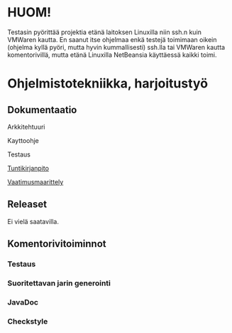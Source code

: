 # HUOM!
Testasin pyörittää projektia etänä laitoksen Linuxilla niin ssh.n kuin VMWaren kautta. En saanut itse ohjelmaa enkä testejä toimimaan oikein (ohjelma kyllä pyöri, mutta hyvin kummallisesti) ssh.lla tai VMWaren kautta komentorivillä, mutta etänä Linuxilla NetBeansia käyttäessä kaikki toimi. 


# Ohjelmistotekniikka, harjoitustyö

## Dokumentaatio
Arkkitehtuuri

Kayttoohje

Testaus

[Tuntikirjanpito](https://github.com/laaksoma/ot-harjoitustyo/blob/master/Battleships/dokumentointi/tuntikirjanpito.md)

[Vaatimusmaarittely](https://github.com/laaksoma/ot-harjoitustyo/blob/master/Battleships/dokumentointi/vaatimuusmaarittely.md)

## Releaset

Ei vielä saatavilla.

## Komentorivitoiminnot

### Testaus

### Suoritettavan jarin generointi

### JavaDoc

### Checkstyle 

